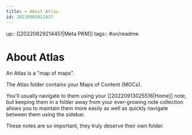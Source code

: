 ```yaml
---
title: + About Atlas
id: 20220903011037
---
```

up:: [[20220829214451|Meta PKM]]
tags:: #on/readme 

# About Atlas
An Atlas is a "map of maps". 

The Atlas folder contains your Maps of Content (MOCs).

You'll usually navigate to them using your [[20220913025516|Home]] note, but keeping them in a folder away from your ever-growing note collection allows you to maintain them more easily as well as quickly navigate between them using the sidebar. 

These notes are so important, they truly deserve their own folder.